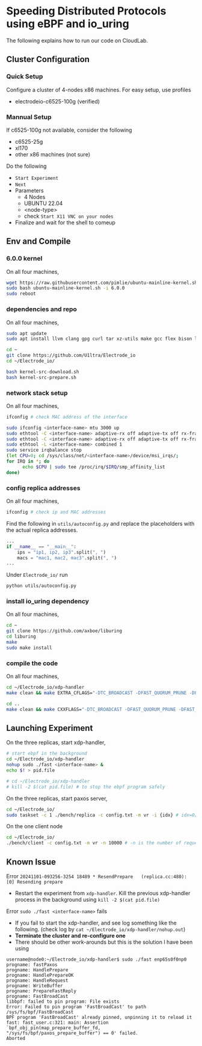 # Speeding Distributed Protocols using eBPF and io_uring

The following explains how to run our code on CloudLab.

## Cluster Configuration
### Quick Setup
Configure a cluster of 4-nodes x86 machines. For easy setup, use profiles
- electrodeio-c6525-100g (verified)

### Mannual Setup
If c6525-100g not available, consider the following
- c6525-25g
- xl170
- other x86 machines (not sure)

Do the following
- `Start Experiment`
- `Next`
- Parameters
  - 4 Nodes
  - UBUNTU 22.04
  - \<node-type\> 
  - check `Start X11 VNC on your nodes`
- Finalize and wait for the shell to comeup

## Env and Compile

### 6.0.0 kernel
On all four machines, 
```bash
wget https://raw.githubusercontent.com/pimlie/ubuntu-mainline-kernel.sh/master/ubuntu-mainline-kernel.sh
sudo bash ubuntu-mainline-kernel.sh -i 6.0.0
sudo reboot
```

### dependencies and repo
On all four machines, 
```bash
sudo apt update
sudo apt install llvm clang gpg curl tar xz-utils make gcc flex bison libssl-dev libelf-dev protobuf-compiler pkg-config libunwind-dev libssl-dev libprotobuf-dev libevent-dev libgtest-dev

cd ~
git clone https://github.com/U1ltra/Electrode_io
cd ~/Electrode_io/

bash kernel-src-download.sh
bash kernel-src-prepare.sh

```

### network stack setup
On all four machines, 
```bash
ifconfig # check MAC address of the interface

sudo ifconfig <interface-name> mtu 3000 up
sudo ethtool -C <interface-name> adaptive-rx off adaptive-tx off rx-frames 1 rx-usecs 0  tx-frames 1 tx-usecs 0
sudo ethtool -C <interface-name> adaptive-rx off adaptive-tx off rx-frames 1 rx-usecs 0  tx-frames 1 tx-usecs 0
sudo ethtool -L <interface-name> combined 1
sudo service irqbalance stop
(let CPU=0; cd /sys/class/net/<interface-name>/device/msi_irqs/;
for IRQ in *; do
      echo $CPU | sudo tee /proc/irq/$IRQ/smp_affinity_list
done)
```

### config replica addresses
On all four machines, 
```bash
ifconfig # check ip and MAC addresses
```
Find the following in `utils/autoconfig.py` and replace the placeholders with the actual replica addresses.
```python
...
if __name__ == "__main__":
    ips = "ip1, ip2, ip3".split(", ")
    macs = "mac1, mac2, mac3".split(", ")
...
```
Under `Electrode_io/` run
```bash
python utils/autoconfig.py
```

### install io_uring dependency
On all four machines, 
```bash
cd ~
git clone https://github.com/axboe/liburing
cd liburing
make
sudo make install
```

### compile the code
On all four machines, 
```bash
cd ~/Electrode_io/xdp-handler
make clean && make EXTRA_CFLAGS="-DTC_BROADCAST -DFAST_QUORUM_PRUNE -DFAST_REPLY"

cd ..
make clean && make CXXFLAGS="-DTC_BROADCAST -DFAST_QUORUM_PRUNE -DFAST_REPLY"
```

## Launching Experiment
On the three replicas, start xdp-handler,
```bash
# start ebpf in the background
cd ~/Electrode_io/xdp-handler
nohup sudo ./fast <interface-name> &
echo $! > pid.file

# cd ~/Electrode_io/xdp-handler
# kill -2 $(cat pid.file) # to stop the ebpf program safely
```

On the three replicas, start paxos server,
```bash
cd ~/Electrode_io/
sudo taskset -c 1 ./bench/replica -c config.txt -m vr -i {idx} # idx=0/1/2 when f=1
```

On the one client node
```bash
cd ~/Electrode_io/
./bench/client -c config.txt -m vr -n 10000 # -n is the number of requests
```

## Known Issue
Error `20241101-093256-3254 18489 * ResendPrepare   (replica.cc:480):   [0] Resending prepare`
- Restart the experiment from `xdp-handler`. Kill the previous xdp-handler process in the background using `kill -2 $(cat pid.file)`

Error `sudo ./fast <interface-name>` fails
- If you fail to start the xdp-handler, and see log something like the following. (check log by `cat ~/Electrode_io/xdp-handler/nohup.out`)
- **Terminate the cluster and re-configure one**
- There should be other work-arounds but this is the solution I have been using
```
username@node0:~/Electrode_io/xdp-handler$ sudo ./fast enp65s0f0np0
progname: fastPaxos
progname: HandlePrepare
progname: HandlePrepareOK
progname: HandleRequest
progname: WriteBuffer
progname: PrepareFastReply
progname: FastBroadCast
libbpf: failed to pin program: File exists
Error: Failed to pin program 'FastBroadCast' to path /sys/fs/bpf/FastBroadCast
BPF program 'FastBroadCast' already pinned, unpinning it to reload it
fast: fast_user.c:321: main: Assertion `bpf_obj_pin(map_prepare_buffer_fd, "/sys/fs/bpf/paxos_prepare_buffer") == 0' failed.
Aborted
```